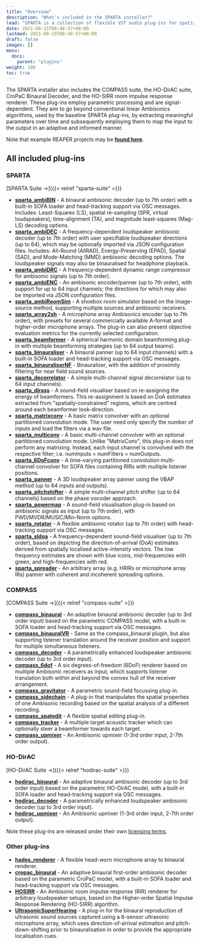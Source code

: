 ```yaml
---
title: "Overview"
description: "What's included in the SPARTA installer?"
lead: "SPARTA is a collection of flexible VST audio plug-ins for spatial audio production, reproduction and visualisation, developed primarily by members of the Acoustics Lab at Aalto University, Finland."
date: 2021-08-15T08:48:57+00:00
lastmod: 2021-08-15T08:48:57+00:00
draft: false
images: []
menu:
  docs:
    parent: "plugins"
weight: 100
toc: true
---
```


The SPARTA installer also includes the COMPASS suite, the HO-DirAC suite, CroPaC Binaural Decoder, and the HO-SIRR room impulse response renderer. 
These plug-ins employ parametric processing and are signal-dependent. They aim to go beyond conventional linear Ambisonics algorithms, used by the baseline SPARTA plug-ins, by extracting meaningful parameters over time and subsequently employing them to map the input to the output in an adaptive and informed manner.

Note that example REAPER projects may be [**found here**](https://github.com/leomccormack/sparta-reaper-examples).

## All included plug-ins

### SPARTA 

[SPARTA Suite →]({{< relref "sparta-suite" >}})

* [**sparta_ambiBIN**](../sparta-suite/#ambibin) - A binaural ambisonic decoder (up to 7th order) with a built-in SOFA loader and head-tracking support via OSC messages. Includes: Least-Squares (LS), spatial re-sampling (SPR, virtual loudspeakers), time-alignment (TA), and magnitude least-squares (Mag-LS) decoding options.
* [**sparta_ambiDEC**](../sparta-suite/#ambidec) - A frequency-dependent loudspeaker ambisonic decoder (up to 7th order) with user specifiable loudspeaker directions (up to 64), which may be optionally imported via JSON configuration files. Includes: All-Round (AllRAD), Energy-Preserving (EPAD), Spatial (SAD), and Mode-Matching (MMD) ambisonic decoding options. The loudspeaker signals may also be binauralised for headphone playback.
* [**sparta_ambiDRC**](../sparta-suite/#ambidrc) - A frequency-dependent dynamic range compressor for ambisonic signals (up to 7th order).
* [**sparta_ambiENC**](../sparta-suite/#ambienc) - An ambisonic encoder/panner (up to 7th order), with support for up to 64 input channels; the directions for which may also be imported via JSON configuration files.
* [**sparta_ambiRoomSim**](../sparta-suite/#ambiroomsim) - A shoebox room simulator based on the image-source method, supporting multiple sources and ambisonic receivers.
* [**sparta_array2sh**](../sparta-suite/#array2sh) - A microphone array Ambisonics encoder (up to 7th order), with presets for several commercially available A-format and higher-order microphone arrays. The plug-in can also present objective evaluation metrics for the currently selected configuration.
* [**sparta_beamformer**](../sparta-suite/#beamformer) - A spherical harmonic domain beamforming plug-in with multiple beamforming strategies (up to 64 output beams).
* [**sparta_binauraliser**](../sparta-suite/#binauraliser) - A binaural panner (up to 64 input channels) with a built-in SOFA loader and head-tracking support via OSC messages.
* [**sparta_binauraliserNF**](../sparta-suite/#binauralisernf) - Binauraliser, with the addition of proximity filtering for near field sound sources.
* [**sparta_decorrelator**](../sparta-suite/#decorrelator) - A simple multi-channel signal decorrelator (up to 64 input channels).
* [**sparta_dirass**](../sparta-suite/#dirass) - A sound-field visualiser based on re-assigning the energy of beamformers. This re-assignment is based on DoA estimates extracted from "spatially-constrained" regions, which are centred around each beamformer look-direction.
* [**sparta_matrixconv**](../sparta-suite/#matrixconv) - A basic matrix convolver with an optional partitioned convolution mode. The user need only specify the number of inputs and load the filters via a wav file.
* [**sparta_multiconv**](../sparta-suite/#multiconv) - A basic multi-channel convolver with an optional partitioned convolution mode. Unlike "MatrixConv", this plug-in does not perform any matrixing. Instead, each input channel is convolved with the respective filter; i.e. numInputs = numFilters = numOutputs.
* [**sparta_6DoFconv**](../sparta-suite/#6dofconv) - A time-varying partitioned convolution multi-channel convolver for SOFA files containing RIRs with multiple listener positions.
* [**sparta_panner**](../sparta-suite/#panner) - A 3D loudspeaker array panner using the VBAP method (up to 64 inputs and outputs).
* [**sparta_pitchshifter**](../sparta-suite/#pitchshifter) - A simple multi-channel pitch shifter (up to 64 channels) based on the phase vocoder approach.
* [**sparta_powermap**](../sparta-suite/#powermap) - A sound-field visualisation plug-in based on ambisonic signals as input (up to 7th order), with PWD/MVDR/MUSIC/Min-Norm options.
* [**sparta_rotator**](../sparta-suite/#rotator) - A flexible ambisonic rotator (up to 7th order) with head-tracking support via OSC messages.
* [**sparta_sldoa**](../sparta-suite/#sldoa) - A frequency-dependent sound-field visualiser (up to 7th order), based on depicting the direction-of-arrival (DoA) estimates derived from spatially localised active-intensity vectors. The low frequency estimates are shown with blue icons, mid-frequencies with green, and high-frequencies with red.
* [**sparta_spreader**](../sparta-suite/#spreader) - An arbitrary array (e.g. HRIRs or microphone array IRs) panner with coherent and incoherent spreading options.

### COMPASS 

[COMPASS Suite →]({{< relref "compass-suite" >}})

* [**compass_binaural**](../compass-suite/#binaural) - An adaptive binaural ambisonic decoder (up to 3rd order input) based on the parametric COMPASS model, with a built-in SOFA loader and head-tracking support via OSC messages.
* [**compass_binauralVR**](../compass-suite/#binauralvr) - Same as the compass_binaural plugin, but also supporting listener translation around the receiver position and support for multiple simultaneous listeners.
* [**compass_decoder**](../compass-suite/#decoder) - A parametrically enhanced loudspeaker ambisonic decoder (up to 3rd order input).
* [**compass_6dof**](../compass-suite/#6dof) - A six degrees-of-freedom (6DoF) renderer based on multiple Ambisonic receivers as input, which supports listener translation both within and beyond the convex hull of the receiver arrangement.
* [**compass_gravitator**](../compass-suite/#gravitator) - A parametric sound-field focussing plug-in.
* [**compass_sidechain**](../compass-suite/#sidechain) - A plug-in that manipulates the spatial properties of one Ambisonic recording based on the spatial analysis of a different recording.
* [**compass_spatedit**](../compass-suite/#spatedit) - A flexible spatial editing plug-in.
* [**compass_tracker**](../compass-suite/#tracker) - A multiple target acoustic tracker which can optionally steer a beamformer towards each target.
* [**compass_upmixer**](../compass-suite/#upmixer) - An Ambisonic upmixer (1-3rd order input, 2-7th order output).

### HO-DirAC 

[HO-DirAC Suite →]({{< relref "hodirac-suite" >}})

* [**hodirac_binaural**](../hodirac-suite/#binaural) - An adaptive binaural ambisonic decoder (up to 3rd order input) based on the parametric HO-DirAC model, with a built-in SOFA loader and head-tracking support via OSC messages.
* [**hodirac_decoder**](../hodirac-suite/#decoder) - A parametrically enhanced loudspeaker ambisonic decoder (up to 3rd order input).
* [**hodirac_upmixer**](../hodirac-suite/#upmixer) - An Ambisonic upmixer (1-3rd order input, 2-7th order output).

Note these plug-ins are released under their own [licensing terms](../hodirac-suite/#license).

### Other plug-ins
* [**hades_renderer**](../hades/#plug-in-description) - A flexible head-worn microphone array to binaural renderer.
* [**cropac_binaural**](../cropac-binaural/#plug-in-description) - An adaptive binaural first-order ambisonic decoder based on the parametric CroPaC model, with a built-in SOFA loader and head-tracking support via OSC messages.
* [**HOSIRR**](../hosirr/#application-description) - An Ambisonic room impulse response (RIR) renderer for arbitrary loudspeaker setups, based on the Higher-order Spatial Impulse Response Rendering (HO-SIRR) algorithm.
* [**UltrasonicSuperHearing**](../ultrasonicsuperhearing/#UltrasonicSuperHearing) - A plug-in for the binaural reproduction of ultrasonic sound sources captured using a 6-sensor ultrasonic microphone array, which uses direction-of-arrival estimation and pitch-down-shifting prior to binauralisation in order to provide the appropriate localisation cues.
